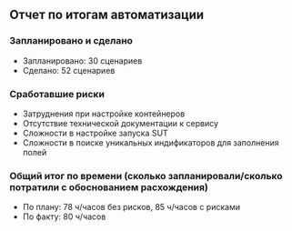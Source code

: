 ## Отчет по итогам автоматизации
### Запланировано и сделано
* Запланировано: 30 сценариев  
* Сделано: 52 сценариев  
### Сработавшие риски
* Затруднения при настройке контейнеров 
* Отсутствие технической документации к сервису
* Сложности в настройке запуска SUT
* Сложности в поиске уникальных индификаторов для заполнения полей
### Общий итог по времени (сколько запланировали/сколько потратили с обоснованием расхождения)
* По плану: 78 ч/часов без рисков, 85 ч/часов с рисками
* По факту: 80 ч/часов

